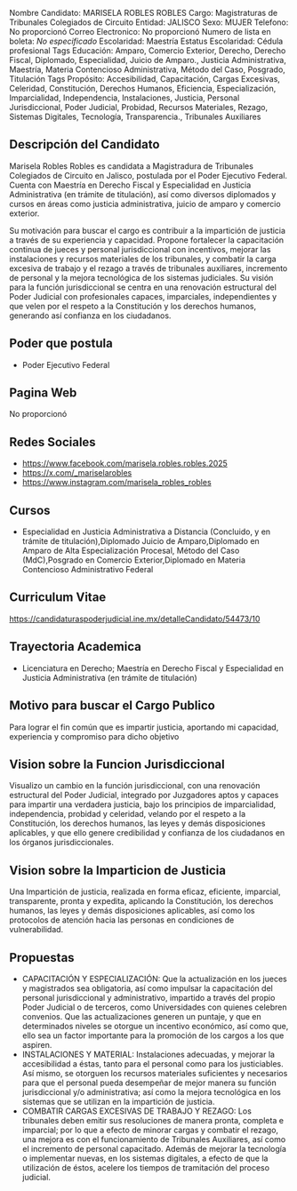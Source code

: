 Nombre Candidato: MARISELA ROBLES ROBLES
Cargo: Magistraturas de Tribunales Colegiados de Circuito
Entidad: JALISCO
Sexo: MUJER
Telefono: No proporcionó
Correo Electronico: No proporcionó
Numero de lista en boleta: *No especificado*
Escolaridad: Maestría
Estatus Escolaridad: Cédula profesional
Tags Educación: Amparo, Comercio Exterior, Derecho, Derecho Fiscal, Diplomado, Especialidad, Juicio de Amparo., Justicia Administrativa, Maestría, Materia Contencioso Administrativa, Método del Caso, Posgrado, Titulación
Tags Propósito: Accesibilidad, Capacitación, Cargas Excesivas, Celeridad, Constitución, Derechos Humanos, Eficiencia, Especialización, Imparcialidad, Independencia, Instalaciones, Justicia, Personal Jurisdiccional, Poder Judicial, Probidad, Recursos Materiales, Rezago, Sistemas Digitales, Tecnología, Transparencia., Tribunales Auxiliares


## Descripción del Candidato 

Marisela Robles Robles es candidata a Magistradura de Tribunales Colegiados de Circuito en Jalisco, postulada por el Poder Ejecutivo Federal. Cuenta con Maestría en Derecho Fiscal y Especialidad en Justicia Administrativa (en trámite de titulación), así como diversos diplomados y cursos en áreas como justicia administrativa, juicio de amparo y comercio exterior.

Su motivación para buscar el cargo es contribuir a la impartición de justicia a través de su experiencia y capacidad. Propone fortalecer la capacitación continua de jueces y personal jurisdiccional con incentivos, mejorar las instalaciones y recursos materiales de los tribunales, y combatir la carga excesiva de trabajo y el rezago a través de tribunales auxiliares, incremento de personal y la mejora tecnológica de los sistemas judiciales. Su visión para la función jurisdiccional se centra en una renovación estructural del Poder Judicial con profesionales capaces, imparciales, independientes y que velen por el respeto a la Constitución y los derechos humanos, generando así confianza en los ciudadanos.


## Poder que postula

- Poder Ejecutivo Federal


## Pagina Web

No proporcionó


## Redes Sociales

- https://www.facebook.com/marisela.robles.robles.2025
- https://x.com/_mariselarobles
- https://www.instagram.com/marisela_robles_robles


## Cursos

- Especialidad en Justicia Administrativa a Distancia (Concluido, y en trámite de titulación),Diplomado Juicio de Amparo,Diplomado en Amparo de Alta Especialización Procesal, Método del Caso (MdC),Posgrado en Comercio Exterior,Diplomado en Materia Contencioso Administrativo Federal


## Curriculum Vitae

https://candidaturaspoderjudicial.ine.mx/detalleCandidato/54473/10


## Trayectoria Academica

- Licenciatura en Derecho; Maestría en Derecho Fiscal y Especialidad en Justicia Administrativa (en trámite de titulación)


## Motivo para buscar el Cargo Publico

Para lograr el fin común que es impartir justicia, aportando mi capacidad, experiencia y compromiso para dicho objetivo


## Vision sobre la Funcion Jurisdiccional

Visualizo un cambio en la función jurisdiccional, con una renovación estructural del Poder Judicial, integrado por Juzgadores aptos y capaces para impartir una verdadera justicia, bajo los principios de imparcialidad, independencia, probidad y celeridad, velando por el respeto a la Constitución, los derechos humanos, las leyes y demás disposiciones aplicables, y que ello genere credibilidad y confianza de los ciudadanos en los órganos jurisdiccionales.


## Vision sobre la Imparticion de Justicia

Una Impartición de justicia, realizada en forma eficaz, eficiente, imparcial, transparente, pronta y expedita, aplicando la Constitución, los derechos humanos, las leyes y demás disposiciones aplicables, así como los protocolos de atención hacia las personas en condiciones de vulnerabilidad.


## Propuestas

- CAPACITACIÓN Y ESPECIALIZACIÓN: Que la actualización en los jueces y magistrados sea obligatoria, así como impulsar la capacitación del personal jurisdiccional y administrativo, impartido a través del propio Poder Judicial o de terceros, como Universidades con quienes celebren convenios. Que las actualizaciones generen un puntaje, y que en determinados niveles se otorgue un incentivo económico, así como que, ello sea un factor importante para la promoción de los cargos a los que aspiren.
- INSTALACIONES Y MATERIAL: Instalaciones adecuadas, y mejorar la accesibilidad a éstas, tanto para el personal como para los justiciables. Así mismo, se otorguen los recursos materiales suficientes y necesarios para que el personal pueda desempeñar de mejor manera su función jurisdiccional y/o administrativa; así como la mejora tecnológica en los sistemas que se utilizan en la impartición de justicia.
- COMBATIR CARGAS EXCESIVAS DE TRABAJO Y REZAGO: Los tribunales deben emitir sus resoluciones de manera pronta, completa e imparcial; por lo que a efecto de minorar cargas y combatir el rezago, una mejora es con el funcionamiento de Tribunales Auxiliares, así como el incremento de personal capacitado. Además de mejorar la tecnología o implementar nuevas, en los sistemas digitales, a efecto de que la utilización de éstos, acelere los tiempos de tramitación del proceso judicial.

